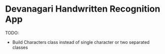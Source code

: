 # Devanagari Handwritten Recognition App

TODO:

- Build Characters class instead of single character or two separated classes
